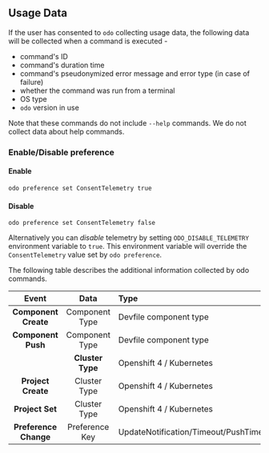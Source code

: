Usage Data
---

If the user has consented to `odo` collecting usage data, the following data will be collected when a command is executed -

* command's ID
* command's duration time
* command's pseudonymized error message and error type (in case of failure)
* whether the command was run from a terminal
* OS type
* `odo` version in use

Note that these commands do not include `--help` commands. We do not collect data about help commands.

###  Enable/Disable preference

#### Enable
`odo preference set ConsentTelemetry true`

#### Disable
`odo preference set ConsentTelemetry false`

Alternatively you can _disable_ telemetry by setting `ODO_DISABLE_TELEMETRY` environment variable to `true`.
This environment variable will override the `ConsentTelemetry` value set by `odo preference`.

The following table describes the additional information collected by odo commands.

|Event                  | Data                         | Type
| :-: | :-: | :-- |
|**Component Create** | Component Type | Devfile component type |
|**Component Push**| Component Type| Devfile component type|
| | **Cluster Type** | Openshift 4 / Kubernetes |
|**Project Create**| Cluster Type |Openshift 4 / Kubernetes |
|**Project Set**| Cluster Type |Openshift 4 / Kubernetes |
|**Preference Change** | Preference Key| UpdateNotification/Timeout/PushTimeout/RegistryCacheTime/Ephemeral/ConsentTelemetry |



